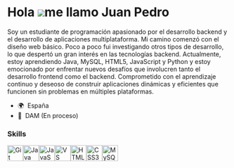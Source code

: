 Hola ![](https://user-images.githubusercontent.com/18350557/176309783-0785949b-9127-417c-8b55-ab5a4333674e.gif)me llamo Juan Pedro
==================================================================================================================================

Soy un estudiante de programación apasionado por el desarrollo backend y el desarrollo de aplicaciones multiplataforma. Mi camino comenzó con el diseño web básico. Poco a poco fui investigando otros tipos de desarrollo, lo que despertó un gran interés en las tecnologías backend. Actualmente, estoy aprendiendo Java, MySQL, HTML5, JavaScript y Python y estoy emocionado por enfrentar nuevos desafíos que involucren tanto el desarrollo frontend como el backend. Comprometido con el aprendizaje continuo y deseoso de construir aplicaciones dinámicas y eficientes que funcionen sin problemas en múltiples plataformas.

*   🌍  España
*   🧠  DAM (En proceso)
### Skills 
<p align="left">
<a href="https://git-scm.com/" target="_blank" rel="noreferrer"><img src="https://raw.githubusercontent.com/danielcranney/readme-generator/main/public/icons/skills/git-colored.svg" width="36" height="36" alt="Git" /></a><a href="https://www.oracle.com/java/" target="_blank" rel="noreferrer"><img src="https://raw.githubusercontent.com/danielcranney/readme-generator/main/public/icons/skills/java-colored.svg" width="36" height="36" alt="Java" /></a><a href="https://developer.mozilla.org/en-US/docs/Web/JavaScript" target="_blank" rel="noreferrer"><img src="https://raw.githubusercontent.com/danielcranney/readme-generator/main/public/icons/skills/javascript-colored.svg" width="36" height="36" alt="JavaScript" /></a><a href="https://code.visualstudio.com/" target="_blank" rel="noreferrer"><img src="https://raw.githubusercontent.com/danielcranney/readme-generator/main/public/icons/skills/visualstudiocode.svg" width="36" height="36" alt="VS Code" /></a><a href="https://developer.mozilla.org/en-US/docs/Glossary/HTML5" target="_blank" rel="noreferrer"><img src="https://raw.githubusercontent.com/danielcranney/readme-generator/main/public/icons/skills/html5-colored.svg" width="36" height="36" alt="HTML5" /></a><a href="https://www.w3.org/TR/CSS/#css" target="_blank" rel="noreferrer"><img src="https://raw.githubusercontent.com/danielcranney/readme-generator/main/public/icons/skills/css3-colored.svg" width="36" height="36" alt="CSS3" /></a><a href="https://www.mysql.com/" target="_blank" rel="noreferrer"><img src="https://raw.githubusercontent.com/danielcranney/readme-generator/main/public/icons/skills/mysql-colored.svg" width="36" height="36" alt="MySQL" /></a>
                    </p>
